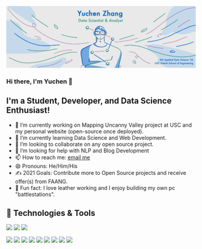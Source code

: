 <!--
**Anthonyive/anthonyive** is a ✨ _special_ ✨ repository because its `README.md` (this file) appears on your GitHub profile.

Here are some ideas to get you started:

- 🔭 I’m currently working on ...
- 🌱 I’m currently learning ...
- 👯 I’m looking to collaborate on ...
- 🤔 I’m looking for help with ...
- 💬 Ask me about ...
- 📫 How to reach me: ...
- 😄 Pronouns: ...
- ⚡ Fun fact: ...
-->

![header](./images/header-with-title-bg-color-1.png)

### Hi there, I'm Yuchen 👋️

## I'm a Student, Developer, and Data Science Enthusiast!
- 🔭 I’m currently working on Mapping Uncanny Valley project at USC and my personal website (open-source once deployed).
- 🌱 I’m currently learning Data Science and Web Development.
- 👯 I’m looking to collaborate on any open source project.
- 🤔 I’m looking for help with NLP and Blog Development
- 📫 How to reach me: [email me](mailto:yzhang71@usc.edu)
- 😄 Pronouns: He/Him/His
- ✍️ 2021 Goals: Contribute more to Open Source projects and receive offer(s) from FAANG.
- 🤪 Fun fact: I love leather working and I enjoy building my own pc "battlestations".

## 🔨 Technologies & Tools
![](https://img.shields.io/badge/macOS-informational?style=flat-square&logo=Apple&logoColor=white)
![](https://img.shields.io/badge/Windows-informational?style=flat-square&logo=Windows&logoColor=white)
![](https://img.shields.io/badge/Ubuntu-informational?style=flat-square&logo=Ubuntu&logoColor=white)

![](https://img.shields.io/badge/Code-Python-informational?style=flat-square&logo=Python&logoColor=white&color=2bbc8a)
![](https://img.shields.io/badge/Code-R-informational?style=flat-square&logo=R&logoColor=white&color=2bbc8a)
![](https://img.shields.io/badge/Code-LaTeX-informational?style=flat-square&logo=LaTeX&logoColor=white&color=2bbc8a)
![](https://img.shields.io/badge/Code-C++-informational?style=flat-square&logo=C%2B%2B&logoColor=white&color=2bbc8a)
![](https://img.shields.io/badge/Code-C-informational?style=flat-square&logo=C&logoColor=white&color=2bbc8a)
![](https://img.shields.io/badge/Code-Elisp-informational?style=flat-square&logo=GNU%20Emacs&logoColor=white&color=2bbc8a)
![](https://img.shields.io/badge/Code-HTML%205-informational?style=flat-square&logo=HTML5&logoColor=white&color=2bbc8a)
![](https://img.shields.io/badge/Code-CSS%203-informational?style=flat-square&logo=CSS3&logoColor=white&color=2bbc8a)
![](https://img.shields.io/badge/Code-JavaScript-informational?style=flat-square&logo=JavaScript&logoColor=white&color=2bbc8a)
